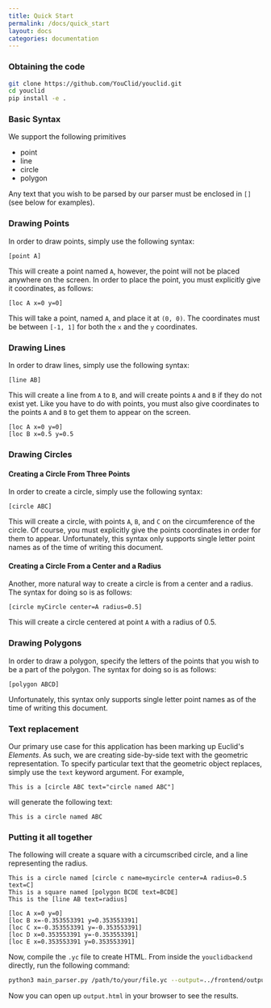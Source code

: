 ```yaml
---
title: Quick Start
permalink: /docs/quick_start
layout: docs
categories: documentation
---
```


### Obtaining the code
```bash
git clone https://github.com/YouClid/youclid.git
cd youclid
pip install -e .
```

### Basic Syntax
We support the following primitives
- point
- line
- circle
- polygon

Any text that you wish to be parsed by our parser must be enclosed in `[]` (see below for examples).

### Drawing Points
In order to draw points, simply use the following syntax:
```
[point A]
```
This will create a point named `A`, however, the point will not be placed anywhere on the screen.
In order to place the point, you must explicitly give it coordinates, as follows:
```
[loc A x=0 y=0]
```
This will take a point, named `A`, and place it at `(0, 0)`.
The coordinates must be between `[-1, 1]` for both the `x` and the `y` coordinates.

### Drawing Lines
In order to draw lines, simply use the following syntax:
```
[line AB]
```
This will create a line from `A` to `B`, and will create points `A` and `B` if they do not exist yet.
Like you have to do with points, you must also give coordinates to the points `A` and `B` to get them to appear on the screen.
```
[loc A x=0 y=0]
[loc B x=0.5 y=0.5
```

### Drawing Circles
#### Creating a Circle From Three Points
In order to create a circle, simply use the following syntax:
```
[circle ABC]
```
This will create a circle, with points `A`, `B`, and `C` on the circumference of the circle.
Of course, you must explicitly give the points coordinates in order for them to appear.
Unfortunately, this syntax only supports single letter point names as of the time of writing this document.

#### Creating a Circle From a Center and a Radius
Another, more natural way to create a circle is from a center and a radius.
The syntax for doing so is as follows:
```
[circle myCircle center=A radius=0.5]
```
This will create a circle centered at point `A` with a radius of 0.5.

### Drawing Polygons
In order to draw a polygon, specify the letters of the points that you wish to be a part of the polygon.
The syntax for doing so is as follows:
```
[polygon ABCD]
```
Unfortunately, this syntax only supports single letter point names as of the time of writing this document.

### Text replacement
Our primary use case for this application has been marking up Euclid's *Elements*.
As such, we are creating side-by-side text with the geometric representation.
To specify particular text that the geometric object replaces, simply use the `text` keyword argument.
For example,
```
This is a [circle ABC text="circle named ABC"]
```
will generate the following text:
```
This is a circle named ABC
```

### Putting it all together
The following will create a square with a circumscribed circle, and a line representing the radius.
```
This is a circle named [circle c name=mycircle center=A radius=0.5 text=C]
This is a square named [polygon BCDE text=BCDE]
This is the [line AB text=radius]

[loc A x=0 y=0]
[loc B x=-0.353553391 y=0.353553391]
[loc C x=-0.353553391 y=-0.353553391]
[loc D x=0.353553391 y=-0.353553391]
[loc E x=0.353553391 y=0.353553391]
```

Now, compile the `.yc` file to create HTML.
From inside the `youclidbackend` directly, run the following command:
```bash
python3 main_parser.py /path/to/your/file.yc --output=../frontend/output.html
```
Now you can open up `output.html` in your browser to see the results.
